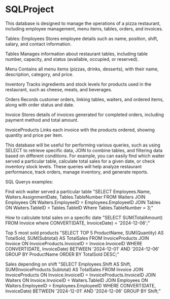 # SQLProject
This database is designed to manage the operations of a pizza restaurant, including employee management, menu items, tables, orders, and invoices.

Tables:
Employees
Stores employee details such as name, position, shift, salary, and contact information.

Tables
Manages information about restaurant tables, including table number, capacity, and status (available, occupied, or reserved).

Menu
Contains all menu items (pizzas, drinks, desserts), with their name, description, category, and price.

Inventory
Tracks ingredients and stock levels for products used in the restaurant, such as cheese, meats, and beverages.

Orders
Records customer orders, linking tables, waiters, and ordered items, along with order status and date.

Invoice
Stores details of invoices generated for completed orders, including payment method and total amount.

InvoiceProducts
Links each invoice with the products ordered, showing quantity and price per item.

This database will be useful for performing various queries, such as using SELECT to retrieve specific data, JOIN to combine tables, and filtering data based on different conditions. For example, you can easily find which waiter served a particular table, calculate total sales for a given date, or check inventory stock levels. These queries will help analyze restaurant performance, track orders, manage inventory, and generate reports.

SQL Querys examples:

Find wich waiter served a particular table 
"SELECT Employees.Name, Waiters.AssignmentDate, Tables.TableNumber FROM Waiters JOIN Employees ON Waiters.EmployeeID = Employees.EmployeeID JOIN Tables ON Waiters.TableID = Tables.TableID Where Tables.TableNumber = 3;"

How to calculate total sales on a specific date 
"SELECT SUM(TotalAmount) FROM Invoice where CONVERT(DATE, InvoiceDate) = '2024-12-06';"

Top 5 most sold products 
"SELECT TOP 5 ProductName, 
    SUM(Quantity) AS TotalSold, 
    SUM(Subtotal) AS TotalSales
FROM InvoiceProducts
JOIN Invoice ON InvoiceProducts.InvoiceID = Invoice.InvoiceID
WHERE CONVERT(DATE, InvoiceDate) BETWEEN '2024-12-01' AND '2024-12-06'
GROUP BY ProductName
ORDER BY TotalSold DESC;"


Sales depending on shift 
"SELECT 
    Employees.Shift AS Shift,
    SUM(InvoiceProducts.Subtotal) AS TotalSales
FROM Invoice
JOIN InvoiceProducts ON Invoice.InvoiceID = InvoiceProducts.InvoiceID
JOIN Waiters ON Invoice.InvoiceID = Waiters.TableID
JOIN Employees ON Waiters.EmployeeID = Employees.EmployeeID
WHERE CONVERT(DATE, InvoiceDate) BETWEEN '2024-12-01' AND '2024-12-06' 
GROUP BY Shift;"
